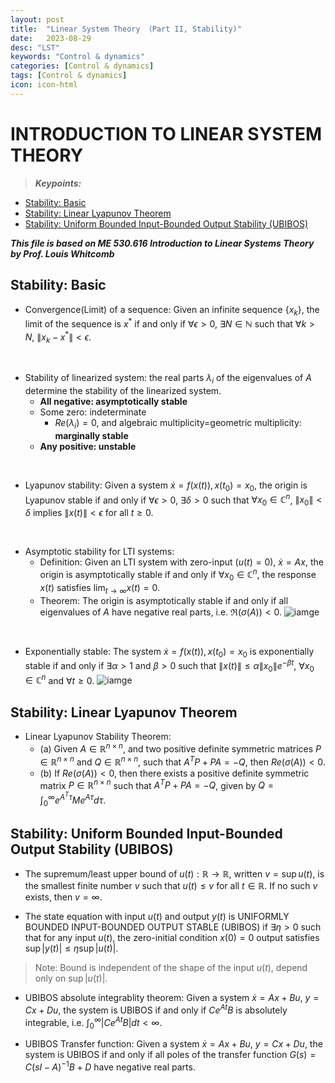```yaml
---
layout: post
title:  "Linear System Theory （Part II, Stability)"
date:   2023-08-29
desc: "LST"
keywords: "Control & dynamics"
categories: [Control & dynamics]
tags: [Control & dynamics]
icon: icon-html
---
```


# INTRODUCTION TO LINEAR SYSTEM THEORY

> **_Keypoints:_**  
- [Stability: Basic](#stability-basic)
- [Stability: Linear Lyapunov Theorem](#stability-linear-lyapunov-theorem)
- [Stability: Uniform Bounded Input-Bounded Output Stability (UBIBOS)](#stability-uniform-bounded-input-bounded-output-stability-ubibos)

**_This file is based on ME 530.616 Introduction to Linear Systems Theory by Prof. Louis Whitcomb_**

## Stability: Basic 
- Convergence(Limit) of a sequence:
   Given an infinite sequence $\{x_k\}$, the limit of the sequence is $x^{\ast}$ if and only if $\forall \epsilon>0$, $\exists N\in \mathbb{N}$ such that $\forall k>N$, $\|x_k-x^*\|<\epsilon$.
<br>

- Stability of linearized system: the real parts $\lambda_i$ of the eigenvalues of $A$ determine the stability of the linearized system.
  - **All negative: asymptotically stable**
  - Some zero: indeterminate
    - $Re(\lambda_i)=0$, and algebraic multiplicity=geometric multiplicity: **marginally stable**
  - **Any positive: unstable**
<br>

- Lyapunov stability: Given a system $\dot{x}=f(x(t)), x(t_0)=x_0$, the origin is Lyapunov stable if and only if $\forall \epsilon>0$, $\exists \delta>0$ such that $\forall x_0\in \mathbb{C}^n$, $\|x_0\|<\delta$ implies $\|x(t)\|<\epsilon$ for all $t\geq 0$.
<br>

- Asymptotic stability for LTI systems:
    - Definition: Given an LTI system with zero-input ($u(t)=0$), $\dot{x}=Ax$, the origin is asymptotically stable if and only if $\forall x_0\in \mathbb{C}^n$, the response $x(t)$ satisfies $\lim_{t\rightarrow \infty}x(t)=0$.
    - Theorem: The origin is asymptotically stable if and only if all eigenvalues of $A$ have negative real parts, i.e. $\Re(\sigma(A))<0$.
![iamge](https://upload.wikimedia.org/wikipedia/commons/1/11/Illustration_of_Asymptotic_Stability.png)

<br>

- Exponentially stable: The system $\dot{x}=f(x(t)), x(t_0)=x_0$ is exponentially stable if and only if $\exists \alpha>1$ and $\beta>0$ such that $\|x(t)\|\leq \alpha \|x_0\|e^{-\beta t}$, $\forall x_0\in \mathbb{C}^n$ and $\forall t\geq 0$.
![iamge](https://upload.wikimedia.org/wikipedia/commons/thumb/c/c1/AsymptoticStabilityImpulseScilab.png/480px-AsymptoticStabilityImpulseScilab.png)

## Stability: Linear Lyapunov Theorem

- Linear Lyapunov Stability Theorem:
  - (a) Given $A\in \mathbb{R}^{n\times n}$, and two positive definite symmetric matrices $P\in \mathbb{R}^{n\times n}$ and $Q\in \mathbb{R}^{n\times n}$, such that $A^TP+PA=-Q$, then $Re(\sigma(A))<0$.
  - (b) If $Re(\sigma(A))<0$, then there exists a positive definite symmetric matrix $P\in \mathbb{R}^{n\times n}$ such that $A^TP+PA=-Q$, given by $Q=\int_0^\infty e^{A^T\tau}Me^{A\tau}d\tau$.

## Stability: Uniform Bounded Input-Bounded Output Stability (UBIBOS)
- The supremum/least upper bound of $u(t): \mathbb{R}\rightarrow \mathbb{R}$, written $v=\sup u(t)$, is the smallest finite number $v$ such that $u(t)\leq v$ for all $t\in \mathbb{R}$. If no such $v$ exists, then $v=\infty$.

- The state equation with input $u(t)$ and output $y(t)$ is UNIFORMLY BOUNDED INPUT-BOUNDED OUTPUT STABLE (UBIBOS) if $\exists \eta>0$ such that for any input $u(t)$, the zero-initial condition $x(0)=0$ output satisfies $\sup \vert y(t) \vert \leq \eta \sup \vert u(t)\vert$.
> Note: Bound is independent of the shape of the input $u(t)$, depend only on $\sup \vert u(t)\vert$.

- UBIBOS absolute integrablity theorem: Given a system $\dot{x}=Ax+Bu$, $y=Cx+Du$, the system is UBIBOS if and only if $Ce^{At}B$ is absolutely integrable, i.e. $\int_0^\infty \vert Ce^{At}B\vert dt<\infty$.

- UBIBOS Transfer function: Given a system $\dot{x}=Ax+Bu$, $y=Cx+Du$, the system is UBIBOS if and only if all poles of the transfer function $G(s)=C(sI-A)^{-1}B+D$ have negative real parts.
